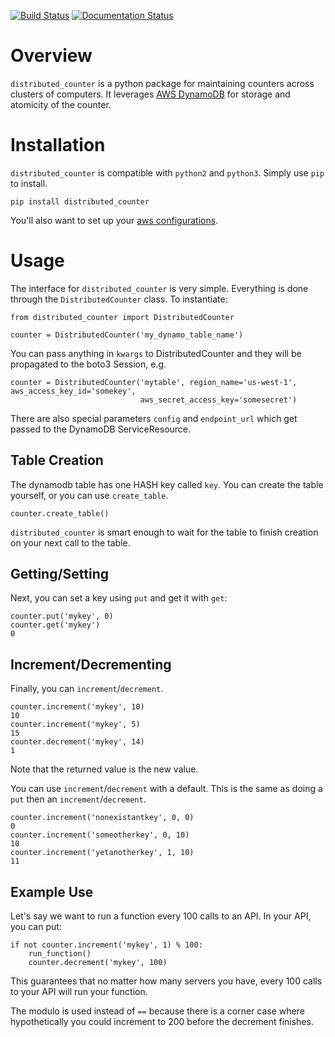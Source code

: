 [![Build Status](https://travis-ci.org/wontonst/distributed-counter-py.svg?branch=initial)](https://travis-ci.org/wontonst/distributed-counter-py)
[![Documentation Status](https://readthedocs.org/projects/distributed-counter-py/badge/?version=latest)](http://distributed-counter-py.readthedocs.io/en/latest/?badge=latest)

# Overview

`distributed_counter` is a python package for maintaining counters across clusters of computers.
It leverages [AWS DynamoDB](https://aws.amazon.com/dynamodb) for storage and atomicity of the counter.

# Installation

`distributed_counter` is compatible with `python2` and `python3`.
Simply use `pip` to install.

```
pip install distributed_counter
```

You'll also want to set up your [aws configurations](https://docs.aws.amazon.com/cli/latest/userguide/cli-chap-getting-started.html).

# Usage

The interface for `distributed_counter` is very simple.
Everything is done through the `DistributedCounter` class.
To instantiate:

```
from distributed_counter import DistributedCounter

counter = DistributedCounter('my_dynamo_table_name')
```

You can pass anything in `kwargs` to DistributedCounter and they will be propagated to the boto3 Session, e.g.

```
counter = DistributedCounter('mytable', region_name='us-west-1', aws_access_key_id='somekey',
                             aws_secret_access_key='somesecret')
```

There are also special parameters `config` and `endpoint_url` which get passed to the
DynamoDB ServiceResource. 

## Table Creation

The dynamodb table has one HASH key called `key`. You can create the table yourself, or you can use `create_table`.

```
counter.create_table()
```

`distributed_counter` is smart enough to wait for the table to finish creation on your next call to the table.

## Getting/Setting

Next, you can set a key using `put` and get it with `get`:

```
counter.put('mykey', 0)
counter.get('mykey')
0
```

## Increment/Decrementing

Finally, you can `increment`/`decrement`.

```
counter.increment('mykey', 10)
10
counter.increment('mykey', 5)
15
counter.decrement('mykey', 14)
1
```

Note that the returned value is the new value.

You can use `increment`/`decrement` with a default.
This is the same as doing a `put` then an `increment`/`decrement`.

```
counter.increment('nonexistantkey', 0, 0)
0
counter.increment('someotherkey', 0, 10)
10
counter.increment('yetanotherkey', 1, 10)
11
```

## Example Use

Let's say we want to run a function every 100 calls to an API.
In your API, you can put:

```
if not counter.increment('mykey', 1) % 100:
    run_function()
    counter.decrement('mykey', 100)
```

This guarantees that no matter how many servers you have, every 100 calls to your API will run your function.

The modulo is used instead of `==` because there is a corner case where hypothetically you could increment to 200 before
the decrement finishes.